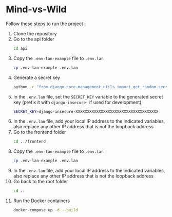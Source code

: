 # Mind-vs-Wild

Follow these steps to run the project :

1. Clone the repository
2. Go to the api folder
    ```bash
    cd api
    ```
3. Copy the `.env-lan-example` file to `.env.lan`
    ```bash
    cp .env-lan-example .env.lan
    ```
4. Generate a secret key
    ```bash
    python -c "from django.core.management.utils import get_random_secret_key; print(get_random_secret_key())"
    ```
5. In the `.env.lan` file, set the `SECRET_KEY` variable to the generated secret key (prefix it with `django-insecure-` if used for development)
    ```bash
    SECRET_KEY=django-insecure-XXXXXXXXXXXXXXXXXXXXXXXXXXXXXXXXXXXX
    ```
6. In the `.env.lan` file, add your local IP address to the indicated variables, also replace any other IP address that is not the loopback address
7. Go to the frontend folder
    ```bash
    cd ../frontend
    ```
8. Copy the `.env-lan-example` file to `.env.lan`
    ```bash
    cp .env-lan-example .env.lan
9. In the `.env.lan` file, add your local IP address to the indicated variables, also replace any other IP address that is not the loopback address
10. Go back to the root folder
    ```bash
    cd ..
    ```
11. Run the Docker containers
    ```bash
    docker-compose up -d --build
    ```